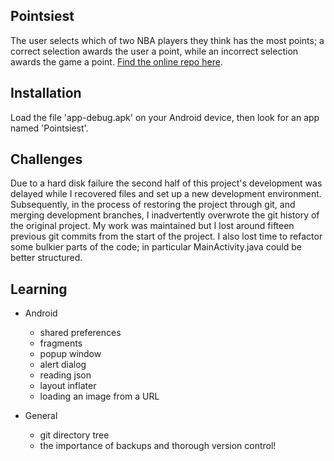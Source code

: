 ## Pointsiest
The user selects which of two NBA players they think has the most points; a correct selection awards the user a point, while an incorrect selection awards the game a point.
[Find the online repo here](https://www.github.com/skomer/pointsiest).

## Installation
Load the file 'app-debug.apk' on your Android device, then look for an app named 'Pointsiest'.


## Challenges
Due to a hard disk failure the second half of this project's development was delayed while I recovered files and set up a new development environment.
Subsequently, in the process of restoring the project through git, and merging development branches, I inadvertently overwrote the git history of the original project. My work was maintained but I lost around fifteen previous git commits from the start of the project.
I also lost time to refactor some bulkier parts of the code; in particular MainActivity.java could be better structured.


## Learning
* Android
  * shared preferences
  * fragments
  * popup window
  * alert dialog
  * reading json
  * layout inflater
  * loading an image from a URL

* General
  * git directory tree
  * the importance of backups and thorough version control!
